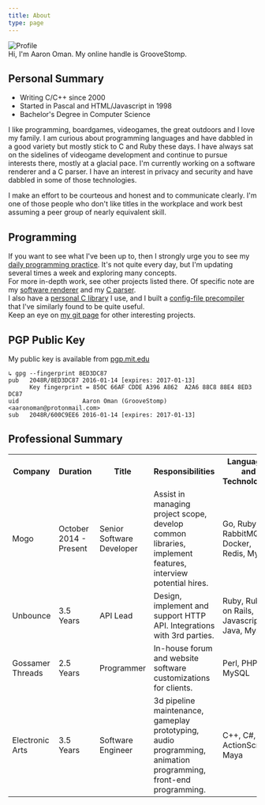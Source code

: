 ```yaml
---
title: About
type: page
---
```


<img src="/profile.jpg" alt="Profile" id="profile" />

<div class="message">
  Hi, I'm Aaron Oman.  My online handle is GrooveStomp.
</div>

## Personal Summary
- Writing C/C++ since 2000
- Started in Pascal and HTML/Javascript in 1998
- Bachelor's Degree in Computer Science

I like programming, boardgames, videogames, the great outdoors and I love my
family. I am curious about programming languages and have dabbled in a good
variety but mostly stick to C and Ruby these days.  I have always sat on the
sidelines of videogame development and continue to pursue interests there,
mostly at a glacial pace.  I'm currently working on a software renderer and a
C parser. I have an interest in privacy and security and have dabbled in some of
those technologies.

I make an effort to be courteous and honest and to communicate clearly. I'm one
of those people who don't like titles in the workplace and work best assuming
a peer group of nearly equivalent skill.

## Programming
If you want to see what I've been up to, then I strongly urge you to see my [daily programming practice](https://code.groovestomp.com/practice/tree/).
It's not quite every day, but I'm updating several times a week and exploring many concepts.<br/>
For more in-depth work, see other projects listed there. Of specific note are my [software renderer](https://code.groovestomp.com/software-renderer/tree/) and my [C parser](https://code.groovestomp.com/cparser/tree/).<br/>
I also have a [personal C library](https://code.groovestomp.com/gslibc/tree) I use, and I built a [config-file precompiler](https://code.groovestomp.com/gscfg/tree/) that I've similarly found to be quite useful.<br/>
Keep an eye on [my git page](https://code.groovestomp.com) for other interesting projects.


## PGP Public Key
My public key is available from [pgp.mit.edu](https://pgp.mit.edu)

    ↳ gpg --fingerprint 8ED3DC87
    pub   2048R/8ED3DC87 2016-01-14 [expires: 2017-01-13]
          Key fingerprint = 850C 66AF CDDE A396 A862  A2A6 88C8 88E4 8ED3 DC87
    uid                  Aaron Oman (GrooveStomp) <aaronoman@protonmail.com>
    sub   2048R/600C9EE6 2016-01-14 [expires: 2017-01-13]

## Professional Summary

<table>
  <tr>
    <th>Company</th><th>Duration</th><th>Title</th><th>Responsibilities</th><th>Languages and Technologies</th>
  </tr>
  <tr>
    <td>Mogo</td><td>October 2014 - Present</td><td>Senior Software Developer</td><td>Assist in managing project scope, develop common libraries, implement features, interview potential hires.</td><td>Go, Ruby, RabbitMQ, Docker, Redis, MySQL</td>
  </tr>
  <tr>
    <td>Unbounce</td><td>3.5 Years</td><td>API Lead</td><td>Design, implement and support HTTP API. Integrations with 3rd parties.</td><td>Ruby, Ruby on Rails, Javascript, Java, MySQL</td>
  </tr>
  <tr>
    <td>Gossamer Threads</td><td>2.5 Years</td><td>Programmer</td><td>In-house forum and website software customizations for clients.</td><td>Perl, PHP, MySQL</td>
  </tr>
  <tr>
    <td>Electronic Arts</td><td>3.5 Years</td><td>Software Engineer</td><td>3d pipeline maintenance, gameplay prototyping, audio programming, animation programming, front-end programming.<td>C++, C#, ActionScript, Maya</td>
  </tr>
</table>
